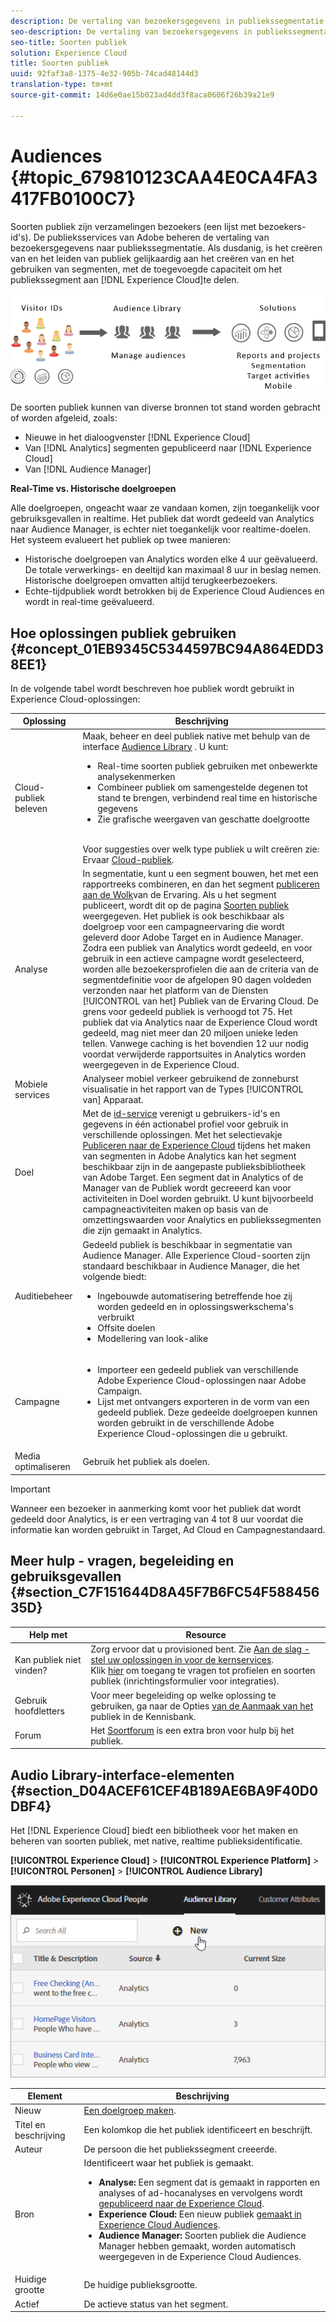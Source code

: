 ```yaml
---
description: De vertaling van bezoekersgegevens in publiekssegmentatie beheren.
seo-description: De vertaling van bezoekersgegevens in publiekssegmentatie beheren.
seo-title: Soorten publiek
solution: Experience Cloud
title: Soorten publiek
uuid: 92faf3a8-1375-4e32-905b-74cad48144d3
translation-type: tm+mt
source-git-commit: 14d6e0ae15b023ad4dd3f8aca0606f26b39a21e9

---
```



# Audiences {#topic_679810123CAA4E0CA4FA3417FB0100C7}

Soorten publiek zijn verzamelingen bezoekers (een lijst met bezoekers-id&#39;s). De publieksservices van Adobe beheren de vertaling van bezoekersgegevens naar publiekssegmentatie. Als dusdanig, is het creëren van en het leiden van publiek gelijkaardig aan het creëren van en het gebruiken van segmenten, met de toegevoegde capaciteit om het publiekssegment aan [!DNL Experience Cloud]te delen.

![](assets/audiences.png)

De soorten publiek kunnen van diverse bronnen tot stand worden gebracht of worden afgeleid, zoals:

* Nieuwe in het dialoogvenster [!DNL Experience Cloud]
* Van [!DNL Analytics] segmenten gepubliceerd naar [!DNL Experience Cloud]
* Van [!DNL Audience Manager]

**Real-Time vs. Historische doelgroepen**

Alle doelgroepen, ongeacht waar ze vandaan komen, zijn toegankelijk voor gebruiksgevallen in realtime. Het publiek dat wordt gedeeld van Analytics naar Audience Manager, is echter niet toegankelijk voor realtime-doelen. Het systeem evalueert het publiek op twee manieren:

* Historische doelgroepen van Analytics worden elke 4 uur geëvalueerd. De totale verwerkings- en deeltijd kan maximaal 8 uur in beslag nemen.  Historische doelgroepen omvatten altijd terugkeerbezoekers.
* Echte-tijdpubliek wordt betrokken bij de Experience Cloud Audiences en wordt in real-time geëvalueerd.

## Hoe oplossingen publiek gebruiken {#concept_01EB9345C5344597BC94A864EDD38EE1}

In de volgende tabel wordt beschreven hoe publiek wordt gebruikt in Experience Cloud-oplossingen:

| Oplossing | Beschrijving |
|--- |--- |
| Cloud-publiek beleven | Maak, beheer en deel publiek native met behulp van de interface [Audience Library](../audience-library/audience-library.md) . U kunt:<ul><li>Real-time soorten publiek gebruiken met onbewerkte analysekenmerken</li><li>Combineer publiek om samengestelde degenen tot stand te brengen, verbindend real time en historische gegevens</li><li>Zie grafische weergaven van geschatte doelgrootte</li></ul><br>Voor suggesties over welk type publiek u wilt creëren zie: Ervaar [Cloud-publiek](https://helpx.adobe.com/marketing-cloud-core/kb/People/Audience-Creation-Options.html). |
| Analyse | In segmentatie, kunt u een segment bouwen, het met een rapportreeks combineren, en dan het segment [publiceren aan de Wolk](../audience-library/audience-library.md)van de Ervaring. Als u het segment publiceert, wordt dit op de pagina [Soorten publiek](../audience-library/audience-library.md) weergegeven. Het publiek is ook beschikbaar als doelgroep voor een campagneervaring die wordt geleverd door Adobe Target en in Audience Manager. Zodra een publiek van Analytics wordt gedeeld, en voor gebruik in een actieve campagne wordt geselecteerd, worden alle bezoekersprofielen die aan de criteria van de segmentdefinitie voor de afgelopen 90 dagen voldeden verzonden naar het platform van de Diensten [!UICONTROL van het] Publiek van de Ervaring Cloud. De grens voor gedeeld publiek is verhoogd tot 75. Het publiek dat via Analytics naar de Experience Cloud wordt gedeeld, mag niet meer dan 20 miljoen unieke leden tellen. Vanwege caching is het bovendien 12 uur nodig voordat verwijderde rapportsuites in Analytics worden weergegeven in de Experience Cloud. |
| Mobiele services | Analyseer mobiel verkeer gebruikend de zonneburst visualisatie in het rapport van de Types [!UICONTROL van] Apparaat. |
| Doel | Met de [id-service](https://docs.adobe.com/content/help/en/id-service/using/home.html) verenigt u gebruikers-id&#39;s en gegevens in één actionabel profiel voor gebruik in verschillende oplossingen. Met het selectievakje [Publiceren naar de Experience Cloud](../audience-library/audience-library.md) tijdens het maken van segmenten in Adobe Analytics kan het segment beschikbaar zijn in de aangepaste publieksbibliotheek van Adobe Target. Een segment dat in Analytics of de Manager van de Publiek wordt gecreeerd kan voor activiteiten in Doel worden gebruikt.  U kunt bijvoorbeeld campagneactiviteiten maken op basis van de omzettingswaarden voor Analytics en publiekssegmenten die zijn gemaakt in Analytics. |
| Auditiebeheer | Gedeeld publiek is beschikbaar in segmentatie van Audience Manager. Alle Experience Cloud-soorten zijn standaard beschikbaar in Audience Manager, die het volgende biedt:<ul><li>Ingebouwde automatisering betreffende hoe zij worden gedeeld en in oplossingswerkschema&#39;s verbruikt</li><li>Offsite doelen</li><li>Modellering van look-alike</li></ul> |
| Campagne | <ul><li>Importeer een gedeeld publiek van verschillende Adobe Experience Cloud-oplossingen naar Adobe Campaign.</li><li>Lijst met ontvangers exporteren in de vorm van een gedeeld publiek. Deze gedeelde doelgroepen kunnen worden gebruikt in de verschillende Adobe Experience Cloud-oplossingen die u gebruikt.</li></ul> |
| Media optimaliseren | Gebruik het publiek als doelen. |

>[!IMPORTANT]
>
>Wanneer een bezoeker in aanmerking komt voor het publiek dat wordt gedeeld door Analytics, is er een vertraging van 4 tot 8 uur voordat die informatie kan worden gebruikt in Target, Ad Cloud en Campagnestandaard.

## Meer hulp - vragen, begeleiding en gebruiksgevallen {#section_C7F151644D8A45F7B6FC54F58845635D}

| Help met | Resource |
|--- |--- |
| Kan publiek niet vinden? | Zorg ervoor dat u provisioned bent. Zie [Aan de slag - stel uw oplossingen in voor de kernservices](../core-services/core-services.md).<br>Klik [hier](https://www.adobe.com/go/audiences) om toegang te vragen tot profielen en soorten publiek (inrichtingsformulier voor integraties). |
| Gebruik hoofdletters | Voor meer begeleiding op welke oplossing te gebruiken, ga naar de Opties [van de Aanmaak van het](https://helpx.adobe.com/marketing-cloud-core/kb/People/Audience-Creation-Options.html) publiek in de Kennisbank. |
| Forum | Het [Soortforum](https://forums.adobe.com/community/experience-cloud/platform/core-services/people-service/audiences) is een extra bron voor hulp bij het publiek. |

## Audio Library-interface-elementen {#section_D04ACEF61CEF4B189AE6BA9F40D0DBF4}

Het [!DNL Experience Cloud] biedt een bibliotheek voor het maken en beheren van soorten publiek, met native, realtime publieksidentificatie.

**[!UICONTROL Experience Cloud]** > **[!UICONTROL Experience Platform]** > **[!UICONTROL Personen]** > **[!UICONTROL Audience Library]**

![](assets/audience_library.png)

| Element | Beschrijving |
|--- |--- |
| Nieuw | [Een doelgroep maken](../audience-library/audience-library.md). |
| Titel en beschrijving | Een kolomkop die het publiek identificeert en beschrijft. |
| Auteur | De persoon die het publiekssegment creeerde. |
| Bron | Identificeert waar het publiek is gemaakt.<ul><li>**Analyse:** Een segment dat is gemaakt in rapporten en analyses of ad-hocanalyses en vervolgens wordt [gepubliceerd naar de Experience Cloud](../audience-library/audience-library.md).</li><li>**Experience Cloud:** Een nieuw publiek [gemaakt in Experience Cloud Audiences](../audience-library/audience-library.md).</li><li>**Audience Manager:** Soorten publiek die Audience Manager hebben gemaakt, worden automatisch weergegeven in de Experience Cloud Audiences.</li></ul> |
| Huidige grootte | De huidige publieksgrootte. |
| Actief | De actieve status van het segment. |
